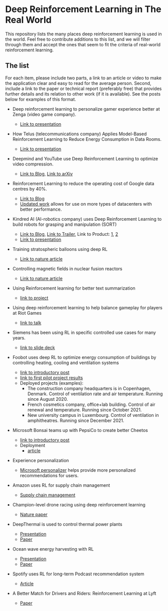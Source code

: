 
# Deep Reinforcement Learning in The Real World

This repository lists the many places deep reinforcement learning is used in the world. Feel free to contribute additions to this list, and we will filter through them and accept the ones that seem to fit the criteria of real-world reinforcement learning.


## The list

For each item, please include two parts, a link to an article or video to make the application clear and easy to read for the average person. Second, include a link to the paper or technical report (preferably free) that provides further details and its relation to other work (if it is available). See the posts below for examples of this format.

* Deep reinforcement learning to personalize gamer experience better at Zenga (video game company).
  - [Link to presentation](https://www.youtube.com/watch?v=q4b-HHG5dG4)

* How Telus (telecommunications company) Applies Model-Based Reinforcement Learning to Reduce Energy Consumption in Data Rooms.
  - [Link to presentation](https://www.caiac.ca/sites/default/files/shared/canai-2021-presentations/slides-138.pdf)

* Deepmind and YouTube use Deep Reinforcement Learning to optimize video compression.
  - [Link to Blog](https://deepmind.com/blog/article/MuZeros-first-step-from-research-into-the-real-world), [Link to arXiv](https://arxiv.org/abs/2202.06626)

* Reinforcement Learning to reduce the operating cost of Google data centres by 40%.
  - [Link to Blog](https://deepmind.com/blog/article/deepmind-ai-reduces-google-data-centre-cooling-bill-40)
  - [Updated work](https://arxiv.org/abs/2211.07357) allows for use on more types of datacenters with better performance.

* Kindred AI (AI-robotics company) uses Deep Reinforcement Learning to build robots for grasping and manipulation (SORT)
  - [Link to Blog](https://www.kindred.ai/blog/reinforcement-learning-beat-games-such-as-backgammon-and-go-and-is-paving-a-path-for-smarter-robots), [Link to Trailer](https://youtu.be/PtuOAV47Yyg), Link to Product: [1](https://www.kindred.ai/products), [2](https://www.kindred.ai/autograsp)
  - [Link to presentation](https://www.caiac.ca/sites/default/files/shared/canai-2021-presentations/slides-138.pdf)

* Training stratospheric balloons using deep RL
  - [Link to nature article](https://www.nature.com/articles/s41586-020-2939-8)

* Controlling magnetic fields in nuclear fusion reactors
  - [Link to nature article](https://www.nature.com/articles/s41586-021-04301-9)

* Using Reinforcement learning for better text summarization
  - [link to project](https://www.salesforce.com/products/einstein/ai-research/tl-dr-reinforced-model-abstractive-summarization/)

* Using deep reinforcement learning to help balance gameplay for players at Riot Games
  - [link to talk](https://www.anyscale.com/events/2022/03/29/deep-reinforcement-learning-at-riot-games)

* Siemens has been using RL in specific controlled use cases for many years.
  - [link to slide deck](https://speakerdeck.com/anyscale/rl-in-the-physical-world)

* Foobot uses deep RL to optimize energy consumption of buildings by controlling heating, cooling and ventilation systems
  - [link to introductory post](https://airboxlab.github.io/hvac/control/ai/reinforcement_learning/2021/01/24/smart_control.html)
  - [link to first pilot project results](https://airboxlab.github.io/hvac/control/ai/reinforcement_learning/2021/06/21/sab_after_9.html)
  - Deployed projects (examples):
    - The construction company headquarters is in Copenhagen, Denmark. Control of ventilation rate and air temperature. Running since August 2020.
    - French cosmetics company, office+lab building. Control of air renewal and temperature. Running since October 2021.
    - New university campus in Luxembourg. Control of ventilation in amphitheatres. Running since December 2021.
    
* Microsoft Bonsai teams up with PepsiCo to create better Cheetos
  - [link to introductory post](https://blogs.microsoft.com/ai-for-business/pepsico-perfect-cheetos/)
  - Deployment 
    - [article](https://www.wsj.com/articles/ai-enabled-cheetos-offer-promise-of-the-perfect-puff-11608158547)
    
* Experience personalization
  - [Microsoft personalizer](https://azure.microsoft.com/en-us/products/cognitive-services/personalizer/#overview) helps provide more personalized recommendations for users.
  
* Amazon uses RL for supply chain management
  - [Supply chain management](https://www.forbes.com/sites/cognitiveworld/2019/06/14/amazon-dives-deep-into-reinforcement-learning/?sh=30c5a7025fe0)

* Champion-level drone racing using deep reinforcement learning
  - [Nature paper](https://www.nature.com/articles/s41586-023-06419-4)
  
* DeepThermal is used to control thermal power plants
  - [Presentation](https://www.google.com/url?sa=t&rct=j&q=&esrc=s&source=web&cd=&ved=2ahUKEwj_2pHfhfuBAxUsI0QIHfChB8kQFnoECBoQAQ&url=https%3A%2F%2Fslideslive.com%2Fembed%2Fpresentation%2F38977722%3Fembed_parent_url%3Dhttps%253A%252F%252Faaai-2022.virtualchair.net%252Fposter_aaai4167%26embed_origin%3Dhttps%253A%252F%252Faaai-2022.virtualchair.net%26embed_container_id%3Dintro-video%26auto_load%3Dtrue%26auto_play%3Dfalse%26zoom_ratio%3D%26disable_fullscreen%3Dfalse%26locale%3Den%26vertical_enabled%3Dtrue%26vertical_enabled_on_mobile%3Dfalse%26allow_hidden_controls_when_paused%3Dfalse%26fit_to_viewport%3Dtrue%26custom_user_id%3D%26user_uuid%3D81dd9e99-4f73-4c1e-a959-e20345f63a4a&usg=AOvVaw184-8bvyoMigWHQEnCwFgh&opi=89978449)
  - [Paper](https://arxiv.org/abs/2102.11492)

* Ocean wave energy harvesting with RL
  -  [Presentation](https://www.dropbox.com/s/hfi7u1ah78w2074/RL4RealLife_Demo.mp4?dl=0)
  -  [Paper](https://drive.google.com/file/d/1xHVl7IxfRTeGsEvhd3wyRs1Rta-vGjPK/view)

* Spotify uses RL for long-term Podcast recommendation system
  - [Article](https://research.atspotify.com/2023/07/optimizing-for-the-long-term-without-delay/)

* A Better Match for Drivers and Riders: Reinforcement Learning at Lyft
  - [Paper](https://arxiv.org/abs/2310.13810)

